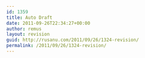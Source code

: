```yaml
---
id: 1359
title: Auto Draft
date: 2011-09-26T22:34:27+00:00
author: remus
layout: revision
guid: http://rusanu.com/2011/09/26/1324-revision/
permalink: /2011/09/26/1324-revision/
---
```

